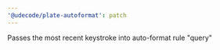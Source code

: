 ```yaml
---
'@udecode/plate-autoformat': patch
---
```


Passes the most recent keystroke into auto-format rule "query"
